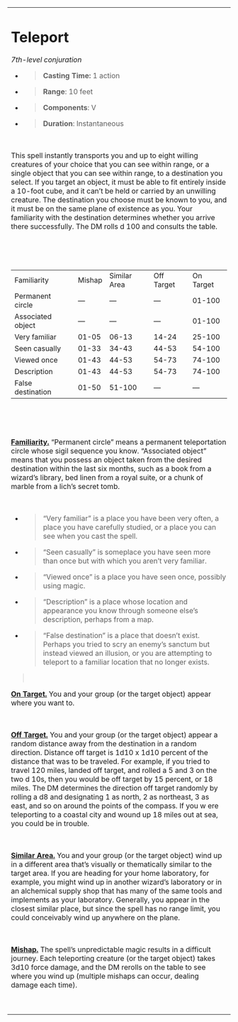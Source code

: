 <table><tbody><tr class="odd"><td><h1 id="teleport"><strong>Teleport</strong></h1><p><em>7th-level conjuration</em></p><ul><li><blockquote><p><strong>Casting Time:</strong> 1 action</p></blockquote></li><li><blockquote><p><strong>Range</strong>: 10 feet</p></blockquote></li><li><blockquote><p><strong>Components</strong>: V</p></blockquote></li><li><blockquote><p><strong>Duration</strong>: Instantaneous</p></blockquote></li></ul><p> </p><p>This spell instantly transports you and up to eight willing creatures of your choice that you can see within range, or a single object that you can see within range, to a destination you select. If you target an object, it must be able to fit entirely inside a 10-foot cube, and it can’t be held or carried by an unwilling creature. The destination you choose must be known to you, and it must be on the same plane of existence as you. Your familiarity with the destination determines whether you arrive there successfully. The DM rolls d 100 and consults the table.</p><p> </p><p> </p><table><tbody><tr class="odd"><td>Familiarity</td><td>Mishap</td><td>Similar Area</td><td>Off Target</td><td>On Target</td></tr><tr class="even"><td>Permanent circle</td><td>—</td><td>—</td><td>—</td><td>01-100</td></tr><tr class="odd"><td>Associated object</td><td>—</td><td>—</td><td>—</td><td>01-100</td></tr><tr class="even"><td>Very familiar</td><td>01-05</td><td>06-13</td><td>14-24</td><td>25-100</td></tr><tr class="odd"><td>Seen casually</td><td>01-33</td><td>34-43</td><td>44-53</td><td>54-100</td></tr><tr class="even"><td>Viewed once</td><td>01-43</td><td>44-53</td><td>54-73</td><td>74-100</td></tr><tr class="odd"><td>Description</td><td>01-43</td><td>44-53</td><td>54-73</td><td>74-100</td></tr><tr class="even"><td>False destination</td><td>01-50</td><td>51-100</td><td>—</td><td>—</td></tr></tbody></table><p> </p><p> </p><p><strong><u>Familiarity.</u></strong> “Permanent circle” means a permanent teleportation circle whose sigil sequence you know. “Associated object” means that you possess an object taken from the desired destination within the last six months, such as a book from a wizard’s library, bed linen from a royal suite, or a chunk of marble from a lich’s secret tomb.</p><p> </p><ul><li><blockquote><p>“Very familiar” is a place you have been very often, a place you have carefully studied, or a place you can see when you cast the spell.</p></blockquote></li><li><blockquote><p>“Seen casually” is someplace you have seen more than once but with which you aren’t very familiar.</p></blockquote></li><li><blockquote><p>“Viewed once” is a place you have seen once, possibly using magic.</p></blockquote></li><li><blockquote><p>“Description” is a place whose location and appearance you know through someone else’s description, perhaps from a map.</p></blockquote></li><li><blockquote><p>“False destination” is a place that doesn’t exist. Perhaps you tried to scry an enemy’s sanctum but instead viewed an illusion, or you are attempting to teleport to a familiar location that no longer exists.</p></blockquote></li></ul><blockquote><p> </p></blockquote><p><strong><u>On Target.</u></strong> You and your group (or the target object) appear where you want to.</p><p> </p><p><strong><u>Off Target.</u></strong> You and your group (or the target object) appear a random distance away from the destination in a random direction. Distance off target is 1d10 x 1d10 percent of the distance that was to be traveled. For example, if you tried to travel 120 miles, landed off target, and rolled a 5 and 3 on the two d 10s, then you would be off target by 15 percent, or 18 miles. The DM determines the direction off target randomly by rolling a d8 and designating 1 as north, 2 as northeast, 3 as east, and so on around the points of the compass. If you w ere teleporting to a coastal city and wound up 18 miles out at sea, you could be in trouble.</p><p> </p><p><strong><u>Similar Area.</u></strong> You and your group (or the target object) wind up in a different area that’s visually or thematically similar to the target area. If you are heading for your home laboratory, for example, you might wind up in another wizard’s laboratory or in an alchemical supply shop that has many of the same tools and implements as your laboratory. Generally, you appear in the closest similar place, but since the spell has no range limit, you could conceivably wind up anywhere on the plane.</p><p> </p><p><strong><u>Mishap.</u></strong> The spell’s unpredictable magic results in a difficult journey. Each teleporting creature (or the target object) takes 3d10 force damage, and the DM rerolls on the table to see where you wind up (multiple mishaps can occur, dealing damage each time).</p><p> </p></td></tr></tbody></table>